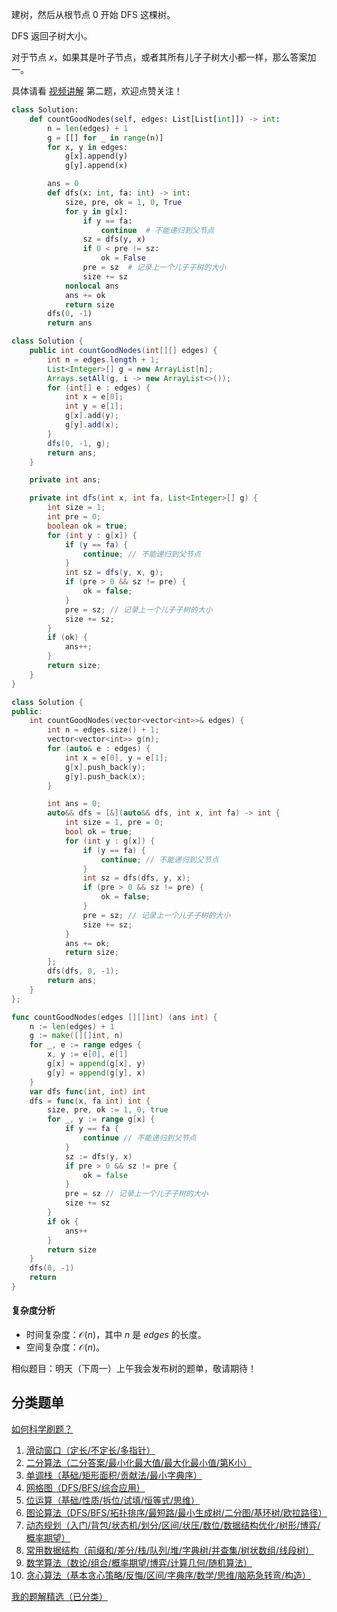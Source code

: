 建树，然后从根节点 $0$ 开始 DFS 这棵树。

DFS 返回子树大小。

对于节点 $x$，如果其是叶子节点，或者其所有儿子子树大小都一样，那么答案加一。

具体请看 [视频讲解](https://www.bilibili.com/video/BV1Cf421v7Ky/) 第二题，欢迎点赞关注！

```py [sol-Python3]
class Solution:
    def countGoodNodes(self, edges: List[List[int]]) -> int:
        n = len(edges) + 1
        g = [[] for _ in range(n)]
        for x, y in edges:
            g[x].append(y)
            g[y].append(x)

        ans = 0
        def dfs(x: int, fa: int) -> int:
            size, pre, ok = 1, 0, True
            for y in g[x]:
                if y == fa:
                    continue  # 不能递归到父节点
                sz = dfs(y, x)
                if 0 < pre != sz:
                    ok = False
                pre = sz  # 记录上一个儿子子树的大小
                size += sz
            nonlocal ans
            ans += ok
            return size
        dfs(0, -1)
        return ans
```

```java [sol-Java]
class Solution {
    public int countGoodNodes(int[][] edges) {
        int n = edges.length + 1;
        List<Integer>[] g = new ArrayList[n];
        Arrays.setAll(g, i -> new ArrayList<>());
        for (int[] e : edges) {
            int x = e[0];
            int y = e[1];
            g[x].add(y);
            g[y].add(x);
        }
        dfs(0, -1, g);
        return ans;
    }

    private int ans;

    private int dfs(int x, int fa, List<Integer>[] g) {
        int size = 1;
        int pre = 0;
        boolean ok = true;
        for (int y : g[x]) {
            if (y == fa) {
                continue; // 不能递归到父节点
            }
            int sz = dfs(y, x, g);
            if (pre > 0 && sz != pre) {
                ok = false;
            }
            pre = sz; // 记录上一个儿子子树的大小
            size += sz;
        }
        if (ok) {
            ans++;
        }
        return size;
    }
}
```

```cpp [sol-C++]
class Solution {
public:
    int countGoodNodes(vector<vector<int>>& edges) {
        int n = edges.size() + 1;
        vector<vector<int>> g(n);
        for (auto& e : edges) {
            int x = e[0], y = e[1];
            g[x].push_back(y);
            g[y].push_back(x);
        }

        int ans = 0;
        auto&& dfs = [&](auto&& dfs, int x, int fa) -> int {
            int size = 1, pre = 0;
            bool ok = true;
            for (int y : g[x]) {
                if (y == fa) {
                    continue; // 不能递归到父节点
                }
                int sz = dfs(dfs, y, x);
                if (pre > 0 && sz != pre) {
                    ok = false;
                }
                pre = sz; // 记录上一个儿子子树的大小
                size += sz;
            }
            ans += ok;
            return size;
        };
        dfs(dfs, 0, -1);
        return ans;
    }
};
```

```go [sol-Go]
func countGoodNodes(edges [][]int) (ans int) {
	n := len(edges) + 1
	g := make([][]int, n)
	for _, e := range edges {
		x, y := e[0], e[1]
		g[x] = append(g[x], y)
		g[y] = append(g[y], x)
	}
	var dfs func(int, int) int
	dfs = func(x, fa int) int {
		size, pre, ok := 1, 0, true
		for _, y := range g[x] {
			if y == fa {
				continue // 不能递归到父节点
			}
			sz := dfs(y, x)
			if pre > 0 && sz != pre {
				ok = false
			}
			pre = sz // 记录上一个儿子子树的大小
			size += sz
		}
		if ok {
			ans++
		}
		return size
	}
	dfs(0, -1)
	return
}
```

#### 复杂度分析

- 时间复杂度：$\mathcal{O}(n)$，其中 $n$ 是 $\textit{edges}$ 的长度。
- 空间复杂度：$\mathcal{O}(n)$。

相似题目：明天（下周一）上午我会发布树的题单，敬请期待！

## 分类题单

[如何科学刷题？](https://leetcode.cn/circle/discuss/RvFUtj/)

1. [滑动窗口（定长/不定长/多指针）](https://leetcode.cn/circle/discuss/0viNMK/)
2. [二分算法（二分答案/最小化最大值/最大化最小值/第K小）](https://leetcode.cn/circle/discuss/SqopEo/)
3. [单调栈（基础/矩形面积/贡献法/最小字典序）](https://leetcode.cn/circle/discuss/9oZFK9/)
4. [网格图（DFS/BFS/综合应用）](https://leetcode.cn/circle/discuss/YiXPXW/)
5. [位运算（基础/性质/拆位/试填/恒等式/思维）](https://leetcode.cn/circle/discuss/dHn9Vk/)
6. [图论算法（DFS/BFS/拓扑排序/最短路/最小生成树/二分图/基环树/欧拉路径）](https://leetcode.cn/circle/discuss/01LUak/)
7. [动态规划（入门/背包/状态机/划分/区间/状压/数位/数据结构优化/树形/博弈/概率期望）](https://leetcode.cn/circle/discuss/tXLS3i/)
8. [常用数据结构（前缀和/差分/栈/队列/堆/字典树/并查集/树状数组/线段树）](https://leetcode.cn/circle/discuss/mOr1u6/)
9. [数学算法（数论/组合/概率期望/博弈/计算几何/随机算法）](https://leetcode.cn/circle/discuss/IYT3ss/)
10. [贪心算法（基本贪心策略/反悔/区间/字典序/数学/思维/脑筋急转弯/构造）](https://leetcode.cn/circle/discuss/g6KTKL/)

[我的题解精选（已分类）](https://github.com/EndlessCheng/codeforces-go/blob/master/leetcode/SOLUTIONS.md)
